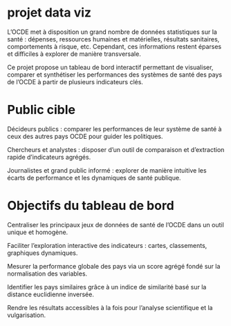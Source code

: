 # projet data viz 

L’OCDE met à disposition un grand nombre de données statistiques sur la santé : dépenses, ressources humaines et matérielles, résultats sanitaires, comportements à risque, etc. Cependant, ces informations restent éparses et difficiles à explorer de manière transversale.

Ce projet propose un tableau de bord interactif permettant de visualiser, comparer et synthétiser les performances des systèmes de santé des pays de l’OCDE à partir de plusieurs indicateurs clés.

# Public cible


Décideurs publics : comparer les performances de leur système de santé à ceux des autres pays OCDE pour guider les politiques.

Chercheurs et analystes : disposer d’un outil de comparaison et d’extraction rapide d’indicateurs agrégés.

Journalistes et grand public informé : explorer de manière intuitive les écarts de performance et les dynamiques de santé publique.

# Objectifs du tableau de bord

Centraliser les principaux jeux de données de santé de l’OCDE dans un outil unique et homogène.

Faciliter l’exploration interactive des indicateurs : cartes, classements, graphiques dynamiques.

Mesurer la performance globale des pays via un score agrégé fondé sur la normalisation des variables.

Identifier les pays similaires grâce à un indice de similarité basé sur la distance euclidienne inversée.

Rendre les résultats accessibles à la fois pour l’analyse scientifique et la vulgarisation.


